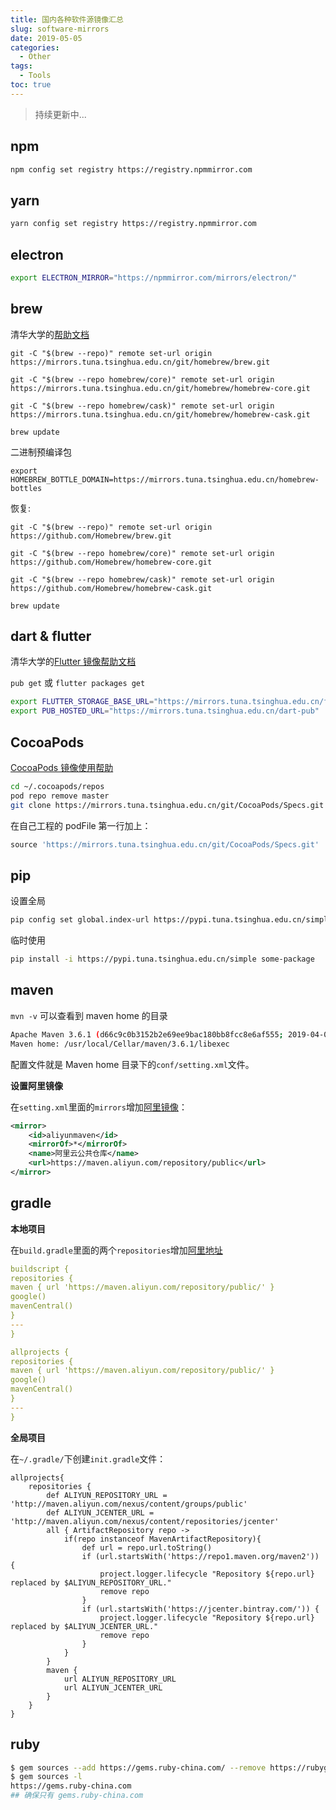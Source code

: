 ```yaml
---
title: 国内各种软件源镜像汇总
slug: software-mirrors
date: 2019-05-05
categories:
  - Other
tags:
  - Tools
toc: true
---
```


> 持续更新中...

## npm

```bash
npm config set registry https://registry.npmmirror.com
```

## yarn

```bash
yarn config set registry https://registry.npmmirror.com
```

## electron

```bash
export ELECTRON_MIRROR="https://npmmirror.com/mirrors/electron/"
```

## brew

清华大学的[帮助文档](https://mirrors.tuna.tsinghua.edu.cn/help/homebrew/)

```
git -C "$(brew --repo)" remote set-url origin https://mirrors.tuna.tsinghua.edu.cn/git/homebrew/brew.git

git -C "$(brew --repo homebrew/core)" remote set-url origin https://mirrors.tuna.tsinghua.edu.cn/git/homebrew/homebrew-core.git

git -C "$(brew --repo homebrew/cask)" remote set-url origin https://mirrors.tuna.tsinghua.edu.cn/git/homebrew/homebrew-cask.git

brew update
```

二进制预编译包

```
export HOMEBREW_BOTTLE_DOMAIN=https://mirrors.tuna.tsinghua.edu.cn/homebrew-bottles
```

恢复:

```
git -C "$(brew --repo)" remote set-url origin https://github.com/Homebrew/brew.git

git -C "$(brew --repo homebrew/core)" remote set-url origin https://github.com/Homebrew/homebrew-core.git

git -C "$(brew --repo homebrew/cask)" remote set-url origin https://github.com/Homebrew/homebrew-cask.git

brew update
```

## dart & flutter

清华大学的[Flutter 镜像帮助文档](https://mirrors.tuna.tsinghua.edu.cn/help/flutter/)

`pub get` 或 `flutter packages get`

```bash
export FLUTTER_STORAGE_BASE_URL="https://mirrors.tuna.tsinghua.edu.cn/flutter"
export PUB_HOSTED_URL="https://mirrors.tuna.tsinghua.edu.cn/dart-pub"
```

## CocoaPods

[CocoaPods 镜像使用帮助](https://mirrors.tuna.tsinghua.edu.cn/help/CocoaPods/)

```bash
cd ~/.cocoapods/repos
pod repo remove master
git clone https://mirrors.tuna.tsinghua.edu.cn/git/CocoaPods/Specs.git master
```

在自己工程的 podFile 第一行加上：

```ruby
source 'https://mirrors.tuna.tsinghua.edu.cn/git/CocoaPods/Specs.git'
```

## pip

设置全局

```bash
pip config set global.index-url https://pypi.tuna.tsinghua.edu.cn/simple
```

临时使用

```bash
pip install -i https://pypi.tuna.tsinghua.edu.cn/simple some-package
```

## maven

`mvn -v` 可以查看到 maven home 的目录

```bash
Apache Maven 3.6.1 (d66c9c0b3152b2e69ee9bac180bb8fcc8e6af555; 2019-04-05T03:00:29+08:00)
Maven home: /usr/local/Cellar/maven/3.6.1/libexec
```

配置文件就是 Maven home 目录下的`conf/setting.xml`文件。

**设置阿里镜像**

在`setting.xml`里面的`mirrors`增加[阿里镜像](https://help.aliyun.com/document_detail/102512.html?spm=a2c4g.11186623.2.16.275a52f5VZKflT)：

```xml
<mirror>
    <id>aliyunmaven</id>
    <mirrorOf>*</mirrorOf>
    <name>阿里云公共仓库</name>
    <url>https://maven.aliyun.com/repository/public</url>
</mirror>
```

## gradle

**本地项目**

在`build.gradle`里面的两个`repositories`增加[阿里地址](https://help.aliyun.com/document_detail/102512.html?spm=a2c4g.11186623.2.16.275a52f5VZKflT)

```yaml
buildscript {
repositories {
maven { url 'https://maven.aliyun.com/repository/public/' }
google()
mavenCentral()
}
---
}

allprojects {
repositories {
maven { url 'https://maven.aliyun.com/repository/public/' }
google()
mavenCentral()
}
---
}
```

**全局项目**

在`~/.gradle/`下创建`init.gradle`文件：

```
allprojects{
    repositories {
        def ALIYUN_REPOSITORY_URL = 'http://maven.aliyun.com/nexus/content/groups/public'
        def ALIYUN_JCENTER_URL = 'http://maven.aliyun.com/nexus/content/repositories/jcenter'
        all { ArtifactRepository repo ->
            if(repo instanceof MavenArtifactRepository){
                def url = repo.url.toString()
                if (url.startsWith('https://repo1.maven.org/maven2')) {
                    project.logger.lifecycle "Repository ${repo.url} replaced by $ALIYUN_REPOSITORY_URL."
                    remove repo
                }
                if (url.startsWith('https://jcenter.bintray.com/')) {
                    project.logger.lifecycle "Repository ${repo.url} replaced by $ALIYUN_JCENTER_URL."
                    remove repo
                }
            }
        }
        maven {
            url ALIYUN_REPOSITORY_URL
            url ALIYUN_JCENTER_URL
        }
    }
}
```

## ruby

```bash
$ gem sources --add https://gems.ruby-china.com/ --remove https://rubygems.org/
$ gem sources -l
https://gems.ruby-china.com
## 确保只有 gems.ruby-china.com
```
